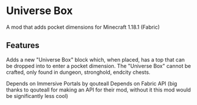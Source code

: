 # Universe Box
A mod that adds pocket dimensions for Minecraft 1.18.1 (Fabric)

## Features
Adds a new "Universe Box" block which, when placed, has a top that can be dropped into to enter a pocket dimension.
The "Universe Box" cannot be crafted, only found in dungeon, stronghold, endcity chests.

Depends on Immersive Portals by qouteall
Depends on Fabric API
(big thanks to qouteall for making an API for their mod, without it this mod would be significantly less cool)
